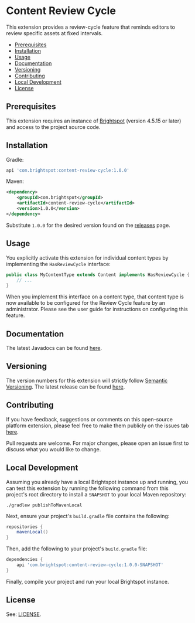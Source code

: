 # Content Review Cycle

This extension provides a review-cycle feature that reminds editors to review specific assets at fixed intervals.

* [Prerequisites](#prerequisites)
* [Installation](#installation)
* [Usage](#usage)
* [Documentation](#documentation)
* [Versioning](#versioning)
* [Contributing](#contributing)
* [Local Development](#local-development)
* [License](#license)

## Prerequisites

This extension requires an instance of [Brightspot](https://www.brightspot.com/) (version 4.5.15 or later) and access to the project source code.

## Installation

Gradle:
```groovy
api 'com.brightspot:content-review-cycle:1.0.0'
```

Maven:
```xml
<dependency>
    <groupId>com.brightspot</groupId>
    <artifactId>content-review-cycle</artifactId>
    <version>1.0.0</version>
</dependency>
```
Substitute `1.0.0` for the desired version found on the [releases](https://github.com/brightspot/content-review-cycle/tags) page.

## Usage

You explicitly activate this extension for individual content types by implementing the `HasReviewCycle` interface:

```java
public class MyContentType extends Content implements HasReviewCycle {
    // ...
}
```

When you implement this interface on a content type, that content type is now available to be configured for the Review Cycle feature by an administrator. Please see the user guide for instructions on configuring this feature.

## Documentation

The latest Javadocs can be found [here](https://artifactory.psdops.com/public/com/brightspot/content-review-cycle/%5BRELEASE%5D/content-review-cycle-%5BRELEASE%5D-javadoc.jar!/index.html).

## Versioning

The version numbers for this extension will strictly follow [Semantic Versioning](https://semver.org/). The latest release can be found [here](https://github.com/brightspot/content-review-cycle/tags).

## Contributing

If you have feedback, suggestions or comments on this open-source platform extension, please feel free to make them publicly on the issues tab [here](https://github.com/brightspot/content-review-cycle/issues).

Pull requests are welcome. For major changes, please open an issue first to discuss what you would like to change.

## Local Development

Assuming you already have a local Brightspot instance up and running, you can test this extension by running the following command from this project's root directory to install a `SNAPSHOT` to your local Maven repository:

```shell
./gradlew publishToMavenLocal
```

Next, ensure your project's `build.gradle` file contains the following:

```groovy
repositories {
    mavenLocal()
}
```

Then, add the following to your project's `build.gradle` file:

```groovy
dependencies {
    api 'com.brightspot:content-review-cycle:1.0.0-SNAPSHOT'
}
```

Finally, compile your project and run your local Brightspot instance.

## License

See: [LICENSE](LICENSE).
